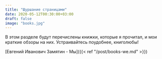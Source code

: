 ```yaml
---
title: "Шуршание страницами"
date: 2020-05-12T00:30:00+03:00
draft: false
image: "books.jpg"
---
```


В этом разделе будут перечислены книжки, которые я прочитал, и мои краткие обзоры на них. Устраивайтесь поудобнее, книголюбы!

[Евгений Иванович Замятин - Мы]({{< ref "/post/books-we.md" >}})